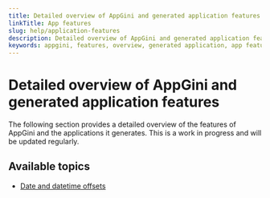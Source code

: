 ```yaml
---
title: Detailed overview of AppGini and generated application features
linkTitle: App features
slug: help/application-features
description: Detailed overview of AppGini and generated application features.
keywords: appgini, features, overview, generated application, app features
---
```


# Detailed overview of AppGini and generated application features

The following section provides a detailed overview of the features of AppGini and the applications it generates.
This is a work in progress and will be updated regularly.

## Available topics

- [Date and datetime offsets](date-datetime-offsets.md)

